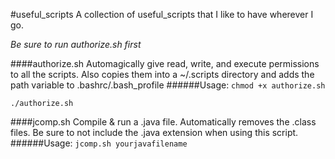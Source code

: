 #useful_scripts
A collection of useful_scripts that I like to have wherever I go.

*Be sure to run authorize.sh first*

####authorize.sh
Automagically give read, write, and execute permissions to all the scripts. Also copies them into a ~/.scripts directory and adds the path variable to .bashrc/.bash_profile
######Usage:
`chmod +x authorize.sh`

`./authorize.sh`

####jcomp.sh
Compile & run a .java file. Automatically removes the .class files. Be sure to not include the .java extension when using this script.
######Usage:
`jcomp.sh yourjavafilename`
